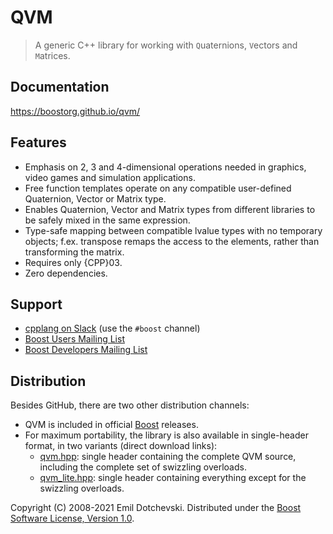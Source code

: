 # QVM

> A generic C++ library for working with `Q`uaternions, `V`ectors and `M`atrices.

## Documentation

https://boostorg.github.io/qvm/

## Features

* Emphasis on 2, 3 and 4-dimensional operations needed in graphics, video games and simulation applications.
* Free function templates operate on any compatible user-defined Quaternion, Vector or Matrix type.
* Enables Quaternion, Vector and Matrix types from different libraries to be safely mixed in the same expression.
* Type-safe mapping between compatible lvalue types with no temporary objects; f.ex. transpose remaps the access to the elements, rather than transforming the matrix.
* Requires only {CPP}03.
* Zero dependencies.

## Support

* [cpplang on Slack](https://Cpplang.slack.com) (use the `#boost` channel)
* [Boost Users Mailing List](https://lists.boost.org/mailman/listinfo.cgi/boost-users)
* [Boost Developers Mailing List](https://lists.boost.org/mailman/listinfo.cgi/boost)

## Distribution

Besides GitHub, there are two other distribution channels:

* QVM is included in official [Boost](https://www.boost.org/) releases.
* For maximum portability, the library is also available in single-header format, in two variants (direct download links):
	* [qvm.hpp](https://boostorg.github.io/qvm/qvm.hpp): single header containing the complete QVM source, including the complete set of swizzling overloads.
	* [qvm_lite.hpp](https://boostorg.github.io/qvm/qvm_lite.hpp): single header containing everything except for the swizzling overloads.

Copyright (C) 2008-2021 Emil Dotchevski. Distributed under the [Boost Software License, Version 1.0](http://www.boost.org/LICENSE_1_0.txt).
